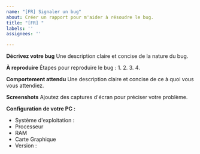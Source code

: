 ```yaml
---
name: "[FR] Signaler un bug"
about: Créer un rapport pour m'aider à résoudre le bug.
title: "[FR] "
labels: ''
assignees: ''

---
```


**Décrivez votre bug**
Une description claire et concise de la nature du bug.

**À reproduire**
Étapes pour reproduire le bug : 
1. 
2. 
3. 
4. 

**Comportement attendu**
Une description claire et concise de ce à quoi vous vous attendiez.

**Screenshots**
Ajoutez des captures d'écran pour préciser votre problème.

**Configuration de votre PC :**
 - Système d'exploitation :
 - Processeur
 - RAM
 - Carte Graphique
 - Version :
